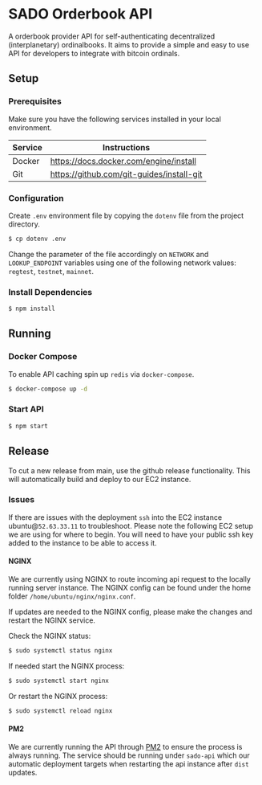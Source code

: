 # SADO Orderbook API

A orderbook provider API for self-authenticating decentralized (interplanetary) ordinalbooks. It aims to provide a simple and easy to use API for developers to integrate with bitcoin ordinals.

## Setup

### Prerequisites

Make sure you have the following services installed in your local environment.

| Service | Instructions                              |
| ------- | ----------------------------------------- |
| Docker  | https://docs.docker.com/engine/install    |
| Git     | https://github.com/git-guides/install-git |

### Configuration

Create `.env` environment file by copying the `dotenv` file from the project directory.

```sh
$ cp dotenv .env
```

Change the parameter of the file accordingly on `NETWORK` and `LOOKUP_ENDPOINT` variables using one of the following network values: `regtest`, `testnet`, `mainnet`.

### Install Dependencies

```sh
$ npm install
```

## Running

### Docker Compose

To enable API caching spin up `redis` via `docker-compose`.

```sh
$ docker-compose up -d
```

### Start API

```sh
$ npm start
```

## Release

To cut a new release from main, use the github release functionality. This will automatically build and deploy to our EC2 instance.

### Issues

If there are issues with the deployment `ssh` into the EC2 instance ubuntu@`52.63.33.11` to troubleshoot. Please note the following EC2 setup we are using for where to begin. You will need to have your public ssh key added to the instance to be able to access it.

#### NGINX

We are currently using NGINX to route incoming api request to the locally running server instance. The NGINX config can be found under the home folder `/home/ubuntu/nginx/nginx.conf`.

If updates are needed to the NGINX config, please make the changes and restart the NGINX service.

Check the NGINX status:

```sh
$ sudo systemctl status nginx
```

If needed start the NGINX process:

```sh
$ sudo systemctl start nginx
```

Or restart the NGINX process:

```sh
$ sudo systemctl reload nginx
```

#### PM2

We are currently running the API through [PM2](https://pm2.keymetrics.io/) to ensure the process is always running. The service should be running under `sado-api` which our automatic deployment targets when restarting the api instance after `dist` updates.
